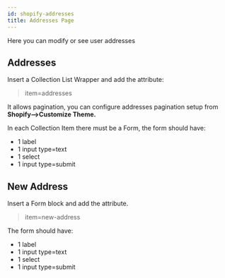 ```yaml
---
id: shopify-addresses
title: Addresses Page
---
```


Here you can modify or see user addresses

## Addresses
Insert a Collection List Wrapper and add the attribute:

> item=addresses

It allows pagination, you can configure addresses pagination setup from **Shopify-->Customize Theme.**

In each Collection Item there must be a Form, the form should have:
- 1 label
- 1 input type=text
- 1 select
- 1 input type=submit

## New Address
Insert a Form block and add the attribute.

> item=new-address

The form should have:
- 1 label
- 1 input type=text
- 1 select
- 1 input type=submit